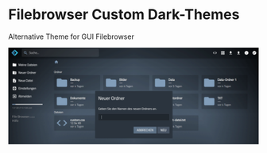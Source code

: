 # Filebrowser Custom Dark-Themes
Alternative Theme for GUI Filebrowser

![Dark Blue Theme Filebrowser](https://raw.githubusercontent.com/topa-LE/filebrowser-custom-dark-theme/master/screenshots/filebrowser-blue-dark-css-1.png)
